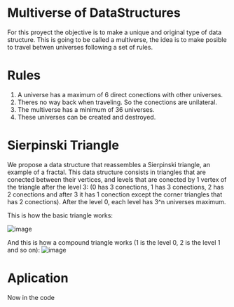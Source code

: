 # Multiverse of DataStructures
For this proyect the objective is to make a unique and original type of data structure. 
This is going to be called a multiverse, the idea is to make posible to travel betwen universes following a set of rules.

# Rules
1. A universe has a maximum of 6 direct conections with other universes.
2. Theres no way back when traveling. So the conections are unilateral.
3. The multiverse has a minimum of 36 universes.
4. These universes can be created and destroyed.

# Sierpinski Triangle
We propose a data structure that reassembles a Sierpinski triangle, an example of a fractal.
This data structure consists in triangles that are conected between their vertices, and levels that are conected by 1 vertex of the triangle after the level 3:
(0 has 3 conections, 1 has 3 conections, 2 has 2 conections and after 3 it has 1 conection except the corner triangles that has 2 conections).
After the level 0, each level has 3^n universes maximum.

This is how the basic triangle works:

![image](https://github.com/user-attachments/assets/0843d112-bd0c-489a-9ced-d43c17bf9f70)

And this is how a compound triangle works (1 is the level 0, 2 is the level 1 and so on):
![image](https://github.com/user-attachments/assets/56039b75-92d3-443a-9287-7a8bd3d71ef1)

# Aplication
Now in the code 

